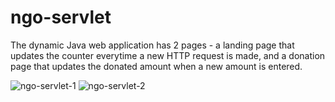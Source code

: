 # ngo-servlet

The dynamic Java web application has 2 pages - a landing page that updates the counter everytime a new HTTP request is made, and a donation page that updates the donated amount when a new amount is entered.

![ngo-servlet-1](https://github.com/Mahati-Kapuganty/ngo-servlet/assets/107300531/4897835a-935d-481e-945b-ffcf1c028d7b)
![ngo-servlet-2](https://github.com/Mahati-Kapuganty/ngo-servlet/assets/107300531/73f46f23-fd77-4ad8-a5c8-f8a392f19827)
